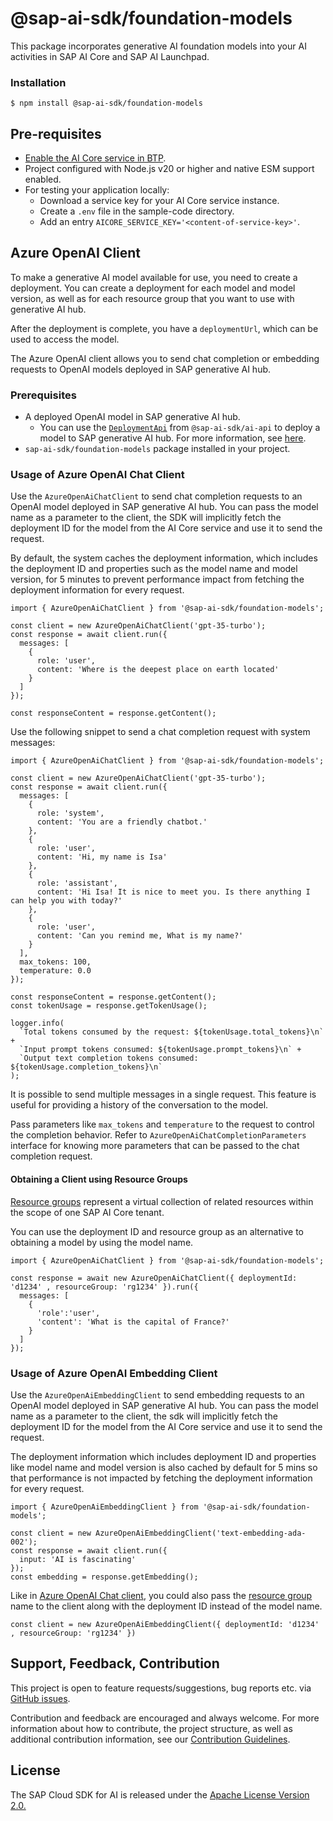 # @sap-ai-sdk/foundation-models

This package incorporates generative AI foundation models into your AI activities in SAP AI Core and SAP AI Launchpad.

### Installation

```
$ npm install @sap-ai-sdk/foundation-models
```

## Pre-requisites

- [Enable the AI Core service in BTP](https://help.sap.com/docs/sap-ai-core/sap-ai-core-service-guide/initial-setup).
- Project configured with Node.js v20 or higher and native ESM support enabled.
- For testing your application locally:
  - Download a service key for your AI Core service instance.
  - Create a `.env` file in the sample-code directory.
  - Add an entry `AICORE_SERVICE_KEY='<content-of-service-key>'`.

## Azure OpenAI Client

To make a generative AI model available for use, you need to create a deployment.
You can create a deployment for each model and model version, as well as for each resource group that you want to use with generative AI hub.

After the deployment is complete, you have a `deploymentUrl`, which can be used to access the model.

The Azure OpenAI client allows you to send chat completion or embedding requests to OpenAI models deployed in SAP generative AI hub.

### Prerequisites

- A deployed OpenAI model in SAP generative AI hub.
  - You can use the [`DeploymentApi`](../ai-api/README.md#deploymentapi) from `@sap-ai-sdk/ai-api` to deploy a model to SAP generative AI hub. For more information, see [here](https://help.sap.com/docs/sap-ai-core/sap-ai-core-service-guide/create-deployment-for-generative-ai-model-in-sap-ai-core).
- `sap-ai-sdk/foundation-models` package installed in your project.

### Usage of Azure OpenAI Chat Client

Use the `AzureOpenAiChatClient` to send chat completion requests to an OpenAI model deployed in SAP generative AI hub.
You can pass the model name as a parameter to the client, the SDK will implicitly fetch the deployment ID for the model from the AI Core service and use it to send the request.

By default, the system caches the deployment information, which includes the deployment ID and properties such as the model name and model version, for 5 minutes to prevent performance impact from fetching the deployment information for every request.

```TS
import { AzureOpenAiChatClient } from '@sap-ai-sdk/foundation-models';

const client = new AzureOpenAiChatClient('gpt-35-turbo');
const response = await client.run({
  messages: [
    {
      role: 'user',
      content: 'Where is the deepest place on earth located'
    }
  ]
});

const responseContent = response.getContent();

```

Use the following snippet to send a chat completion request with system messages:

```TS
import { AzureOpenAiChatClient } from '@sap-ai-sdk/foundation-models';

const client = new AzureOpenAiChatClient('gpt-35-turbo');
const response = await client.run({
  messages: [
    {
      role: 'system',
      content: 'You are a friendly chatbot.'
    },
    {
      role: 'user',
      content: 'Hi, my name is Isa'
    },
    {
      role: 'assistant',
      content: 'Hi Isa! It is nice to meet you. Is there anything I can help you with today?'
    },
    {
      role: 'user',
      content: 'Can you remind me, What is my name?'
    }
  ],
  max_tokens: 100,
  temperature: 0.0
});

const responseContent = response.getContent();
const tokenUsage = response.getTokenUsage();

logger.info(
  `Total tokens consumed by the request: ${tokenUsage.total_tokens}\n` +
  `Input prompt tokens consumed: ${tokenUsage.prompt_tokens}\n` +
  `Output text completion tokens consumed: ${tokenUsage.completion_tokens}\n`
);

```

It is possible to send multiple messages in a single request.
This feature is useful for providing a history of the conversation to the model.

Pass parameters like `max_tokens` and `temperature` to the request to control the completion behavior.
Refer to `AzureOpenAiChatCompletionParameters` interface for knowing more parameters that can be passed to the chat completion request.

#### Obtaining a Client using Resource Groups

[Resource groups](https://help.sap.com/docs/sap-ai-core/sap-ai-core-service-guide/resource-groups?q=resource+group) represent a virtual collection of related resources within the scope of one SAP AI Core tenant.

You can use the deployment ID and resource group as an alternative to obtaining a model by using the model name.

```TS
import { AzureOpenAiChatClient } from '@sap-ai-sdk/foundation-models';

const response = await new AzureOpenAiChatClient({ deploymentId: 'd1234' , resourceGroup: 'rg1234' }).run({
  messages: [
    {
      'role':'user',
      'content': 'What is the capital of France?'
    }
  ]
});

```

### Usage of Azure OpenAI Embedding Client

Use the `AzureOpenAiEmbeddingClient` to send embedding requests to an OpenAI model deployed in SAP generative AI hub.
You can pass the model name as a parameter to the client, the sdk will implicitly fetch the deployment ID for the model from the AI Core service and use it to send the request.

The deployment information which includes deployment ID and properties like model name and model version is also cached by default for 5 mins so that performance is not impacted by fetching the deployment information for every request.

```TS
import { AzureOpenAiEmbeddingClient } from '@sap-ai-sdk/foundation-models';

const client = new AzureOpenAiEmbeddingClient('text-embedding-ada-002');
const response = await client.run({
  input: 'AI is fascinating'
});
const embedding = response.getEmbedding();

```

Like in [Azure OpenAI Chat client](#obtaining-a-client-using-resource-groups), you could also pass the [resource group](https://help.sap.com/docs/sap-ai-core/sap-ai-core-service-guide/resource-groups?q=resource+group) name to the client along with the deployment ID instead of the model name.

```TS
const client = new AzureOpenAiEmbeddingClient({ deploymentId: 'd1234' , resourceGroup: 'rg1234' })
```

## Support, Feedback, Contribution

This project is open to feature requests/suggestions, bug reports etc. via [GitHub issues](https://github.com/SAP/ai-sdk-js/issues).

Contribution and feedback are encouraged and always welcome. For more information about how to contribute, the project structure, as well as additional contribution information, see our [Contribution Guidelines](https://github.com/SAP/ai-sdk-js/blob/main/CONTRIBUTING.md).

## License

The SAP Cloud SDK for AI is released under the [Apache License Version 2.0.](http://www.apache.org/licenses/)
